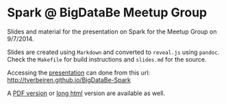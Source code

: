 # Spark @ BigDataBe Meetup Group

Slides and material for the presentation on Spark for the Meetup Group on 9/7/2014.

Slides are created using `Markdown` and converted to `reveal.js` using `pandoc`. Check the `Makefile` for build instructions and `slides.md` for the source.

Accessing the [presentation](http://tverbeiren.github.io/BigDataBe-Spark) can done from this url: <http://tverbeiren.github.io/BigDataBe-Spark>

A [PDF version](http://tverbeiren.github.io/BigDataBe-Spark/slides.pdf) or [long html](http://tverbeiren.github.io/BigDataBe-Spark/slides-doc.html) version are available as well.
